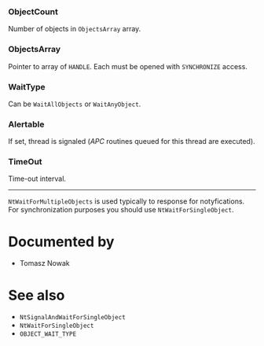 ### ObjectCount

Number of objects in `ObjectsArray` array.

### ObjectsArray

Pointer to array of `HANDLE`. Each must be opened with `SYNCHRONIZE` access.

### WaitType

Can be `WaitAllObjects` or `WaitAnyObject`.

### Alertable

If set, thread is signaled (*APC* routines queued for this thread are executed).

### TimeOut

Time-out interval.

---

`NtWaitForMultipleObjects` is used typically to response for notyfications. For synchronization purposes you should use `NtWaitForSingleObject`.

# Documented by

* Tomasz Nowak

# See also

* `NtSignalAndWaitForSingleObject`
* `NtWaitForSingleObject`
* `OBJECT_WAIT_TYPE`
